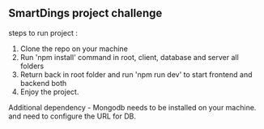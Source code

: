 ## SmartDings project challenge
 
 steps to run project :
 1. Clone the repo on your machine
 2. Run 'npm install' command in root, client, database and server all folders
 3. Return back in root folder and run 'npm run dev' to start frontend and backend both
 4. Enjoy the project. 


 Additional dependency -
 Mongodb needs to be installed on your machine. and need to configure the URL for DB. 
